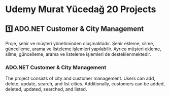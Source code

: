 # Udemy Murat Yücedağ 20 Projects
## 1️⃣ ADO.NET Customer & City Management
Proje, şehir ve müşteri yönetiminden oluşmaktadır. Şehir ekleme, silme, güncelleme, arama ve listeleme işlemleri yapılabilir. Ayrıca müşteri ekleme, silme, güncelleme, arama ve listeleme işlemleri de desteklenmektedir.
### ADO.NET Customer & City Management
The project consists of city and customer management. Users can add, delete, update, search, and list cities. Additionally, customers can be added, deleted, updated, searched, and listed.
